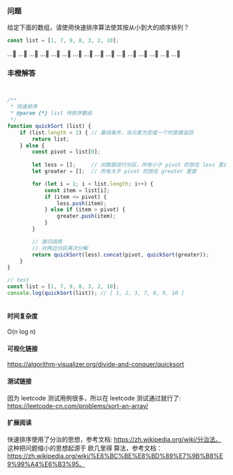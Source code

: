 ### 问题

给定下面的数组，请使用快速排序算法使其按从小到大的顺序排列？

```javascript
const list = [1, 7, 9, 8, 3, 2, 10];
```

...🤔
...🤔
...🤔
...🤔
...🤔
...🤔
...🤔
...🤔
...🤔
...🤔
...🤔
...🤔
...🤔
...🤔
...🤔
...🤔


### 丰橙解答

```javascript


/**
 * 快速排序
 * @param {*} list 待排序数组
 */
function quickSort (list) {
    if (list.length < 2) { // 基线条件，当元素为空或一个时直接返回
        return list;
    } else {
        const pivot = list[0];
        
        let less = [];     // 对数据进行分区，所有小于 pivot 的放在 less 里面
        let greater = [];  // 所有大于 pivot 的放在 greater 里面

        for (let i = 1; i < list.length; i++) {
            const item = list[i];
            if (item <= pivot) {
                less.push(item);
            } else if (item > pivot) {
                greater.push(item);
            }
        }

        // 递归调用
        // 对两边分区再次分解
        return quickSort(less).concat(pivot, quickSort(greater));
    }
}

// test
const list = [1, 7, 9, 8, 3, 2, 10];
console.log(quickSort(list)); // [ 1, 2, 3, 7, 8, 9, 10 ]



```

#### 时间复杂度
O(n log n)


#### 可视化链接
https://algorithm-visualizer.org/divide-and-conquer/quicksort


#### 测试链接
因为 leetcode 测试用例很多，所以在 leetcode 测试通过就行了:
https://leetcode-cn.com/problems/sort-an-array/


#### 扩展阅读
快速排序使用了分治的思想，参考文档: https://zh.wikipedia.org/wiki/分治法。
这种把问题缩小的思想起源于 欧几里得 算法，参考文档：https://zh.wikipedia.org/wiki/%E8%BC%BE%E8%BD%89%E7%9B%B8%E9%99%A4%E6%B3%95。
